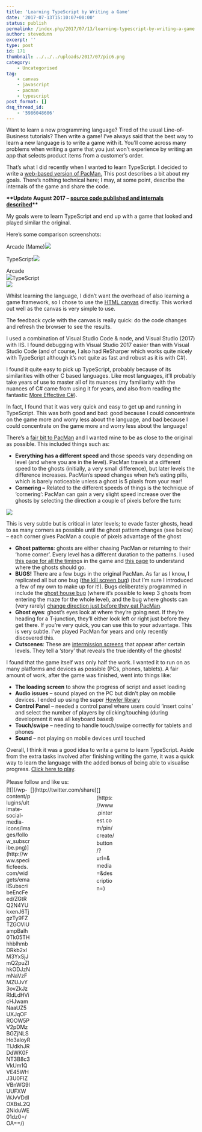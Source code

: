 ```yaml
---
title: 'Learning TypeScript by Writing a Game'
date: '2017-07-13T15:10:07+00:00'
status: publish
permalink: /index.php/2017/07/13/learning-typescript-by-writing-a-game
author: stevedunn
excerpt: ''
type: post
id: 171
thumbnail: ../../../uploads/2017/07/pic6.png
category:
    - Uncategorised
tag:
    - canvas
    - javascript
    - pacman
    - typescript
post_format: []
dsq_thread_id:
    - '5986048606'
---
```

Want to learn a new programming language? Tired of the usual Line-of-Business tutorials? Then write a game! I’ve always said that the best way to learn a new language is to write a game with it. You’ll come across many problems when writing a game that you just won’t experience by writing an app that selects product items from a customer’s order.

That’s what I did recently when I wanted to learn TypeScript. I decided to write a [web-based version of PacMan.](http://pacman.backroomsoftware.com/) This post describes a bit about my goals. There’s nothing technical here; I may, at some point, describe the internals of the game and share the code.

**\*\*Update August 2017 – [source code published and internals described](http://blog.dunnhq.com/index.php/2017/08/03/pacman-dissected/)\*\***

My goals were to learn TypeScript and end up with a game that looked and played similar the original.

Here’s some comparison screenshots:

Arcade (Mame)![](../../../uploads/2017/07/pic4.png)

TypeScript![](../../../uploads/2017/07/pic3.png)

Arcade  
![](../../../uploads/2017/07/pic2.png)TypeScript  
![](../../../uploads/2017/07/pic1.png)

Whilst learning the language, I didn’t want the overhead of also learning a game framework, so I chose to use the [HTML canvas](https://www.w3schools.com/graphics/canvas_intro.asp) directly. This worked out well as the canvas is very simple to use.

The feedback cycle with the canvas is really quick: do the code changes and refresh the browser to see the results.

I used a combination of Visual Studio Code &amp; node, and Visual Studio (2017) with IIS. I found debugging with Visual Studio 2017 easier than with Visual Studio Code (and of course, I also had ReSharper which works quite nicely with TypeScript although it’s not quite as fast and robust as it is with C#).

I found it quite easy to pick up TypeScript, probably because of its similarities with other C based languages. Like most languages, it’ll probably take years of use to master all of its nuances (my familiarity with the nuances of C# came from using it for years, and also from reading the fantastic [More Effective C#](https://www.amazon.co.uk/d/Books/More-Effective-Specific-Software-Development/0321485890)).

In fact, I found that it was very quick and easy to get up and running in TypeScript. This was both good and bad: good because I could concentrate on the game more and worry less about the language, and bad because I could concentrate on the game more and worry less about the language!

There’s a [fair bit to PacMan](http://www.gamasutra.com/view/feature/132330/the_pacman_dossier.php?page=1) and I wanted mine to be as close to the original as possible. This included things such as:

- **Everything has a different speed** and those speeds vary depending on level (and where you are in the level). PacMan travels at a different speed to the ghosts (initially, a very small difference), but later levels the difference increases. PacMan’s speed changes when he’s eating pills, which is barely noticeable unless a ghost is 5 pixels from your rear!
- **Cornering –** Related to the different speeds of things is the technique of ‘cornering’: PacMan can gain a very slight speed increase over the ghosts by selecting the direction a couple of pixels before the turn:

![](../../../uploads/2017/07/pic5.png)

This is very subtle but is critical in later levels; to evade faster ghosts, head to as many corners as possible until the ghost pattern changes (see below) – each corner gives PacMan a couple of pixels advantage of the ghost

- **Ghost patterns**: ghosts are either chasing PacMan or returning to their ‘home corner’. Every level has a different duration to the patterns. I used [this page for all the timing](http://www.designoriented.net/blog/2015/06/30/2015630pac-man-design-variables-of-difficulty/)s in the game and [this page](http://gameinternals.com/post/2072558330/understanding-pac-man-ghost-behavior) to understand where the ghosts should go.
- **BUGS!** There are a few bugs in the original PacMan. As far as I know, I replicated all but one bug ([the kill screen bug](https://tcrf.net/Bugs:Pac-Man_(Arcade)#Level_256_Split_Screen)) (but I’m sure I introduced a few of my own to make up for it!). Bugs deliberately programmed in include the [ghost house bug](https://youtu.be/GI_kHYAUZOU) (where it’s possible to keep 3 ghosts from entering the maze for the whole level), and the bug where ghosts can (very rarely) [change direction just before they eat PacMan](http://donhodges.com/pacman_pinky_explanation.htm).
- **Ghost eyes**: ghost’s eyes look at where they’re going next. If they’re heading for a T-junction, they’ll either look left or right just before they get there. If you’re very quick, you can use this to your advantage. This is very subtle. I’ve played PacMan for years and only recently discovered this.
- **Cutscenes**: These are [intermission screens](https://www.youtube.com/watch?v=v8BT43ZWSTY) that appear after certain levels. They tell a ‘story’ that reveals the true identity of the ghosts!

I found that the game itself was only half the work. I wanted it to run on as many platforms and devices as possible (PCs, phones, tablets). A fair amount of work, after the game was finished, went into things like:

- **The loading screen** to show the progress of script and asset loading
- **Audio issues** – sound played on the PC but didn’t play on mobile devices. I ended up using the super [Howler library](https://howlerjs.com/)
- **Control Panel** – needed a control panel where users could ‘insert coins’ and select the number of players by clicking/touching (during development it was all keyboard based)
- **Touch/swipe** – needing to handle touch/swipe correctly for tablets and phones
- **Sound** – not playing on mobile devices until touched

Overall, I think it was a good idea to write a game to learn TypeScript. Aside from the extra tasks involved after finishing writing the game, it was a quick way to learn the language with the added bonus of being able to visualise progress. [Click here to play](http://pacman.backroomsoftware.com/).

<div class="sfsi_Sicons" style="width: 100%; display: inline-block; vertical-align: middle; text-align:left"><div style="margin:0px 8px 0px 0px; line-height: 24px"><span>Please follow and like us:</span></div><div class="sfsi_socialwpr"><div class="sf_subscrbe" style="text-align:left;float:left;width:64px">[![](/wp-content/plugins/ultimate-social-media-icons/images/follow_subscribe.png)](http://www.specificfeeds.com/widgets/emailSubscribeEncFeed/ZGtRQ2N4YUkxenJ6TjgzTy9FZTZGOVlUampBalh0Tk05THhhblhmbDRkb2xlM3YxSjJmQ2puZlhkODJzNmNaVzFMZUJvY3ovZkJzRldLdHVicHJwamNaaUZ5UXJqOFROOW5PV2pDMzBGZjNLSHo3aloyRTlJdkhJRDdWK0FNT3B8c3VkUm1QVE45WHJ3U0FIZVBnWG9lUUFXWWJvVDdIOXBsL2Q2NlduWE01dz0=/OA==/)</div><div class="sf_fb" style="text-align:left;width:98px"><div action="like" class="fb-like" data-layout="button" data-share="true" href="" send="false" showfaces="false" width="180"></div></div><div class="sf_twiter" style="text-align:left;float:left;width:auto">[](http://twitter.com/share)</div><div class="sf_pinit" style="text-align:left;float:left;line-height: 20px;width:47px">[](https://www.pinterest.com/pin/create/button/?url=&media=&description=)</div><div class="sf_google" style="text-align:left;float:left;max-width:62px;min-width:35px;"><div class="g-plusone" data-annotation="none" data-href="" data-size="large"></div></div></div></div>